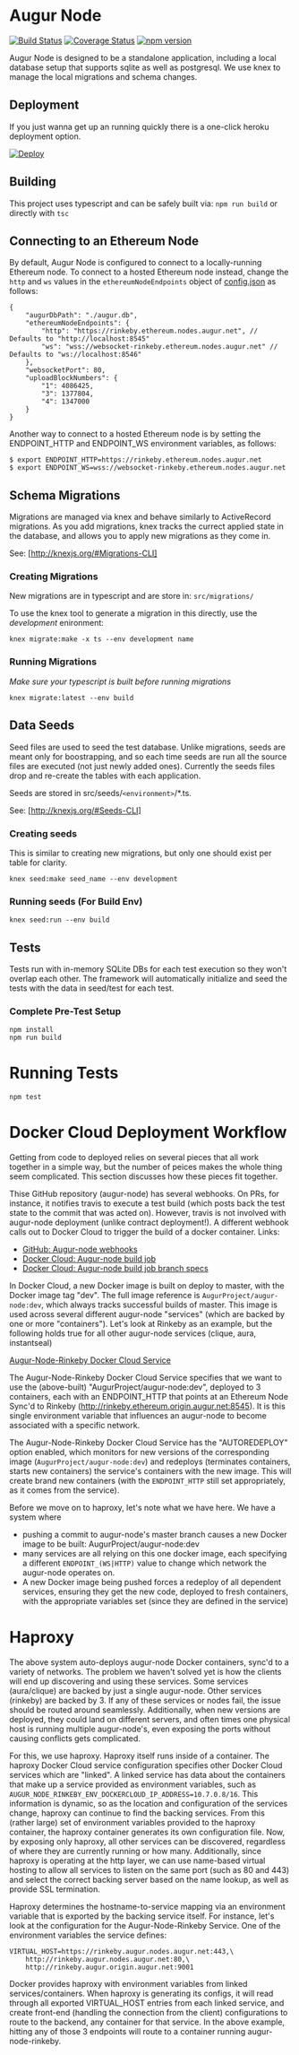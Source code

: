 # Augur Node

[![Build Status](https://travis-ci.org/AugurProject/augur-node.svg)](https://travis-ci.org/AugurProject/augur-node)
[![Coverage Status](https://coveralls.io/repos/AugurProject/augur-node/badge.svg?branch=master&service=github)](https://coveralls.io/github/AugurProject/augur-node?branch=master)
[![npm version](https://badge.fury.io/js/augur-node.svg)](http://badge.fury.io/js/augur-node)

Augur Node is designed to be a standalone application, including a local
database setup that supports sqlite as well as postgresql. We use knex to
manage the local migrations and schema changes.

## Deployment
If you just wanna get up an running quickly there is a one-click heroku deployment option.

[![Deploy](https://www.herokucdn.com/deploy/button.svg)](https://heroku.com/deploy?template=http://github.com/AugurProject/augur-node/tree/feature/3862_heroku&env[ENDPOINT_HTTP]=PUT_YOUR_ENDPOINT_IN_YOUR_CONFIG)

## Building
This project uses typescript and can be safely built via: `npm run build` or directly with `tsc`

## Connecting to an Ethereum Node

By default, Augur Node is configured to connect to a locally-running Ethereum node. To connect to a hosted Ethereum node instead, change the `http` and `ws` values in the `ethereumNodeEndpoints` object of [config.json](https://github.com/AugurProject/augur-node/blob/master/config.json) as follows:

    {
        "augurDbPath": "./augur.db",
        "ethereumNodeEndpoints": {
            "http": "https://rinkeby.ethereum.nodes.augur.net", // Defaults to "http://localhost:8545"
            "ws": "wss://websocket-rinkeby.ethereum.nodes.augur.net" // Defaults to "ws://localhost:8546"
        },
        "websocketPort": 80,
        "uploadBlockNumbers": {
            "1": 4086425,
            "3": 1377804,
            "4": 1347000
        }
    }

Another way to connect to a hosted Ethereum node is by setting the ENDPOINT_HTTP and ENDPOINT_WS environment variables, as follows:

    $ export ENDPOINT_HTTP=https://rinkeby.ethereum.nodes.augur.net 
    $ export ENDPOINT_WS=wss://websocket-rinkeby.ethereum.nodes.augur.net

## Schema Migrations
Migrations are managed via knex and behave similarly to ActiveRecord
migrations. As you add migrations, knex tracks the currect applied state in the
database, and allows you to apply new migrations as they come in.

See: [http://knexjs.org/#Migrations-CLI]

### Creating Migrations
New migrations are in typescript and are store in: ```src/migrations/```

To use the knex tool to generate a migration in this directly, use the *development* enironment:

```
knex migrate:make -x ts --env development name
```

### Running Migrations
*Make sure your typescript is built before running migrations*

```
knex migrate:latest --env build
```

## Data Seeds
Seed files are used to seed the test database. Unlike migrations, seeds are
meant only for boostrapping, and so each time seeds are run all the source
files are executed (not just newly added ones). Currently the seeds files drop
and re-create the tables with each application. 

Seeds are stored in src/seeds/`<environment>`/*.ts.

See: [http://knexjs.org/#Seeds-CLI]

### Creating seeds
This is similar to creating new migrations, but only one should exist per table for clarity.

```
knex seed:make seed_name --env development
```

### Running seeds (For Build Env)

```
knex seed:run --env build
```

## Tests
Tests run with in-memory SQLite DBs for each test execution so they won't
overlap each other. The framework will automatically initialize and seed the
tests with the data in seed/test for each test.

### Complete Pre-Test Setup
```
npm install
npm run build
```

# Running Tests
```
npm test
```


# Docker Cloud Deployment Workflow
Getting from code to deployed relies on several pieces that all work together in a simple way, but the number of peices makes the whole thing seem complicated. This section discusses how these pieces fit together.

Thise GitHub repository (augur-node) has several webhooks. On PRs, for instance, it notifies travis to execute a test build (which posts back the test state to the commit that was acted on). However, travis is not involved with augur-node deployment (unlike contract deployment!). A different webhook calls out to Docker Cloud to trigger the build of a docker container.
Links:
- [GitHub: Augur-node webhooks](https://github.com/AugurProject/augur-node/settings/hooks)
- [Docker Cloud: Augur-node build job](https://cloud.docker.com/app/augurproject/repository/docker/augurproject/augur-node/general)
- [Docker Cloud: Augur-node build job branch specs](https://cloud.docker.com/app/augurproject/repository/docker/augurproject/augur-node/builds/edit)

In Docker Cloud, a new Docker image is built on deploy to master, with the Docker image tag "dev". The full image reference is `AugurProject/augur-node:dev`, which always tracks successful builds of master. This image is used across several different augur-node "services" (which are backed by one or more "containers"). Let's look at Rinkeby as an example, but the following holds true for all other augur-node services (clique, aura, instantseal)

[Augur-Node-Rinkeby Docker Cloud Service](https://cloud.docker.com/app/augurproject/service/5100a824-9b1c-4506-91d0-d84346fb3d3a/general)

The Augur-Node-Rinkeby Docker Cloud Service specifies that we want to use the (above-built) "AugurProject/augur-node:dev", deployed to 3 containers, each with an ENDPOINT_HTTP that points at an Ethereum Node Sync'd to Rinkeby (http://rinkeby.ethereum.origin.augur.net:8545). It is this single environment variable that influences an augur-node to become associated with a specific network.

The Augur-Node-Rinkeby Docker Cloud Service has the "AUTOREDEPLOY" option enabled, which monitors for new versions of the corresponding image (`AugurProject/augur-node:dev`) and redeploys (terminates containers, starts new containers) the service's containers with the new image. This will create brand new containers (with the `ENDPOINT_HTTP` still set appropriately, as it comes from the service). 

Before we move on to haproxy, let's note what we have here. We have a system where
- pushing a commit to augur-node's master branch causes a new Docker image to be built: AugurProject/augur-node:dev
- many services are all relying on this one docker image, each specifying a different `ENDPOINT_(WS|HTTP)` value to change which network the augur-node operates on.
- A new Docker image being pushed forces a redeploy of all dependent services, ensuring they get the new code, deployed to fresh containers, with the appropriate variables set (since they are defined in the service)

# Haproxy
The above system auto-deploys augur-node Docker containers, sync'd to a variety of networks. The problem we haven't solved yet is how the clients will end up discovering and using these services. Some services (aura/clique) are backed by just a single augur-node. Other services (rinkeby) are backed by 3. If any of these services or nodes fail, the issue should be routed around seamlessly. Additionally, when new versions are deployed, they could land on different servers, and often times one physical host is running multiple augur-node's, even exposing the ports without causing conflicts gets complicated.

For this, we use haproxy. Haproxy itself runs inside of a container. The haproxy Docker Cloud service configuration specifies other Docker Cloud services which are "linked". A linked service has data about the containers that make up a service provided as environment variables, such as `AUGUR_NODE_RINKEBY_ENV_DOCKERCLOUD_IP_ADDRESS=10.7.0.8/16`. This information is dynamic, so as the location and configuration of the services change, haproxy can continue to find the backing services. From this (rather large) set of environment variables provided to the haproxy container, the haproxy container generates its own configuration file. Now, by exposing only haproxy, all other services can be discovered, regardless of where they are currently running or how many. Additionally, since haproxy is operating at the http layer, we can use name-based virtual hosting to allow all services to listen on the same port (such as 80 and 443) and select the correct backing server based on the name lookup, as well as provide SSL termination.

Haproxy determines the hostname-to-service mapping via an environment variable that is exported by the backing service itself. For instance, let's look at the configuration for the Augur-Node-Rinkeby Service. One of the environment variables the service defines:
```
VIRTUAL_HOST=https://rinkeby.augur.nodes.augur.net:443,\
	http://rinkeby.augur.nodes.augur.net:80,\
	http://rinkeby.augur.origin.augur.net:9001
```

Docker provides haproxy with environment variables from linked services/containers. When haproxy is generating its configs, it will read through all exported VIRTUAL_HOST entries from each linked service, and create front-end (handling the connection from the client) configurations to route to the backend, any container for that service. In the above example, hitting any of those 3 endpoints will route to a container running augur-node-rinkeby.
